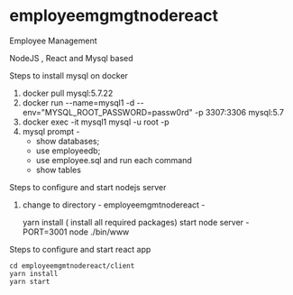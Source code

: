 # employeemgmgtnodereact

Employee Management

NodeJS , React and Mysql based

Steps to install mysql on docker

1. docker pull mysql:5.7.22
2. docker run --name=mysql1 -d --env="MYSQL_ROOT_PASSWORD=passw0rd" -p 3307:3306 mysql:5.7
3. docker exec -it mysql1 mysql -u root -p 
4. mysql prompt - 
	- show databases;
    - use employeedb;
	- use employee.sql and run each command
    - show tables

Steps to configure and start nodejs server

1. change to directory - employeemgmtnodereact  - 

    yarn install  ( install all required packages)
    start node server - PORT=3001 node ./bin/www
    
Steps to configure and start react app

    cd employeemgmtnodereact/client
    yarn install
    yarn start
